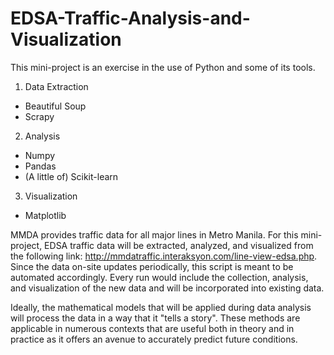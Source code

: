 # EDSA-Traffic-Analysis-and-Visualization

This mini-project is an exercise in the use of Python and some of its tools.

1. Data Extraction
  * Beautiful Soup
  * Scrapy
2. Analysis
  * Numpy
  * Pandas
  * (A little of) Scikit-learn
3. Visualization
  * Matplotlib

MMDA provides traffic data for all major lines in Metro Manila. For this mini-project, EDSA traffic data will be extracted, analyzed, and visualized from the following link: http://mmdatraffic.interaksyon.com/line-view-edsa.php. Since the data on-site updates periodically, this script is meant to be automated accordingly. Every run would include the collection, analysis, and visualization of the new data and will be incorporated into existing data.

Ideally, the mathematical models that will be applied during data analysis will process the data in a way that it "tells a story". These methods are applicable in numerous contexts that are useful both in theory and in practice as it offers an avenue to accurately predict future conditions. 
  
